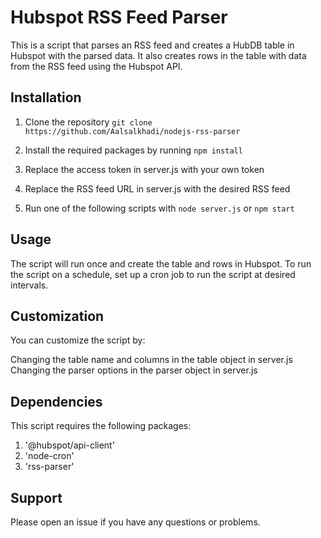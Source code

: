 # Hubspot RSS Feed Parser
This is a script that parses an RSS feed and creates a HubDB table in Hubspot with the parsed data. It also creates rows in the table with data from the RSS feed using the Hubspot API.

## Installation

1. Clone the repository
`
git clone https://github.com/Aalsalkhadi/nodejs-rss-parser
`



2. Install the required packages by running
`
npm install
`

2. Replace the access token in server.js with your own token
3. Replace the RSS feed URL in server.js with the desired RSS feed
4. Run one of the following scripts with `node server.js` or `npm start`


## Usage
The script will run once and create the table and rows in Hubspot. To run the script on a schedule, set up a cron job to run the script at desired intervals.


## Customization
You can customize the script by:

Changing the table name and columns in the table object in server.js
Changing the parser options in the parser object in server.js


## Dependencies
This script requires the following packages:
1. '@hubspot/api-client'
2. 'node-cron'
3. 'rss-parser'


## Support
Please open an issue if you have any questions or problems.
